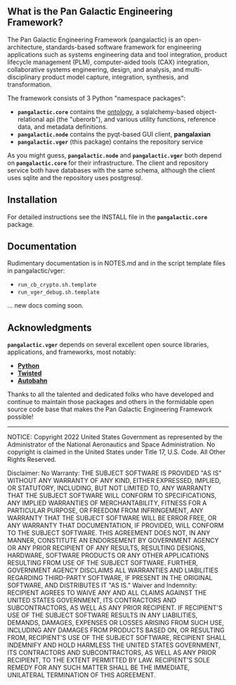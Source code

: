 What is the Pan Galactic Engineering Framework?
-----------------------------------------------
The Pan Galactic Engineering Framework (pangalactic) is an open-architecture,
standards-based software framework for engineering applications such as systems
engineering data and tool integration, product lifecycle management (PLM),
computer-aided tools (CAX) integration, collaborative systems engineering,
design, and analysis, and multi-disciplinary product model capture,
integration, synthesis, and transformation.

The framework consists of 3 Python "namespace packages":

  - **`pangalactic.core`** contains the [ontology](https://pangalactic.us/pgef_ontology.html), a sqlalchemy-based object-relational api (the "uberorb"), and various utility functions, reference data, and metadata definitions.
  - **`pangalactic.node`** contains the pyqt-based GUI client, **pangalaxian**
  - **`pangalactic.vger`** (this package) contains the repository service

As you might guess, **`pangalactic.node`** and **`pangalactic.vger`** both depend on
**`pangalactic.core`** for their infrastructure. The client and repository service
both have databases with the same schema, although the client uses sqlite and
the repository uses postgresql.

Installation
------------
For detailed instructions see the INSTALL file in the **`pangalactic.core`** package.

Documentation
-------------
Rudimentary documentation is in NOTES.md and in the script template files
in pangalactic/vger:

  - `run_cb_crypto.sh.template`
  - `run_vger_debug.sh.template`

... new docs coming soon.

Acknowledgments
---------------
**`pangalactic.vger`** depends on several excellent open source libraries,
applications, and frameworks, most notably:

  - **[Python](http://www.python.org)**
  - **[Twisted](http://twistedmatrix.com)**
  - **[Autobahn](https://pypi.org/project/autobahn)**

Thanks to all the talented and dedicated folks who have developed and
continue to maintain those packages and others in the formidable open
source code base that makes the Pan Galactic Engineering Framework
possible!

-----------------------------------------------------------------------------

NOTICE:
Copyright 2022 United States Government as represented by the Administrator
of the National Aeronautics and Space Administration.  No copyright is
claimed in the United States under Title 17, U.S. Code.  All Other Rights
Reserved.

Disclaimer:
No Warranty: THE SUBJECT SOFTWARE IS PROVIDED "AS IS" WITHOUT ANY WARRANTY OF
ANY KIND, EITHER EXPRESSED, IMPLIED, OR STATUTORY, INCLUDING, BUT NOT LIMITED
TO, ANY WARRANTY THAT THE SUBJECT SOFTWARE WILL CONFORM TO SPECIFICATIONS,
ANY IMPLIED WARRANTIES OF MERCHANTABILITY, FITNESS FOR A PARTICULAR PURPOSE,
OR FREEDOM FROM INFRINGEMENT, ANY WARRANTY THAT THE SUBJECT SOFTWARE WILL BE
ERROR FREE, OR ANY WARRANTY THAT DOCUMENTATION, IF PROVIDED, WILL CONFORM TO
THE SUBJECT SOFTWARE. THIS AGREEMENT DOES NOT, IN ANY MANNER, CONSTITUTE AN
ENDORSEMENT BY GOVERNMENT AGENCY OR ANY PRIOR RECIPIENT OF ANY RESULTS,
RESULTING DESIGNS, HARDWARE, SOFTWARE PRODUCTS OR ANY OTHER APPLICATIONS
RESULTING FROM USE OF THE SUBJECT SOFTWARE.  FURTHER, GOVERNMENT AGENCY
DISCLAIMS ALL WARRANTIES AND LIABILITIES REGARDING THIRD-PARTY SOFTWARE, IF
PRESENT IN THE ORIGINAL SOFTWARE, AND DISTRIBUTES IT "AS IS."
Waiver and Indemnity: RECIPIENT AGREES TO WAIVE ANY AND ALL CLAIMS AGAINST
THE UNITED STATES GOVERNMENT, ITS CONTRACTORS AND SUBCONTRACTORS, AS WELL AS
ANY PRIOR RECIPIENT.  IF RECIPIENT'S USE OF THE SUBJECT SOFTWARE RESULTS IN
ANY LIABILITIES, DEMANDS, DAMAGES, EXPENSES OR LOSSES ARISING FROM SUCH USE,
INCLUDING ANY DAMAGES FROM PRODUCTS BASED ON, OR RESULTING FROM, RECIPIENT'S
USE OF THE SUBJECT SOFTWARE, RECIPIENT SHALL INDEMNIFY AND HOLD HARMLESS THE
UNITED STATES GOVERNMENT, ITS CONTRACTORS AND SUBCONTRACTORS, AS WELL AS ANY
PRIOR RECIPIENT, TO THE EXTENT PERMITTED BY LAW.  RECIPIENT'S SOLE REMEDY FOR
ANY SUCH MATTER SHALL BE THE IMMEDIATE, UNILATERAL TERMINATION OF THIS
AGREEMENT.
